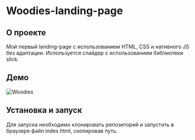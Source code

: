 # Woodies-landing-page

## О проекте

Мой первый landing-page с использованием HTML, CSS и нативного JS без адаптации. Используется слайдер с использованием библиотеки slick.

## Демо

![Woodies](https://user-images.githubusercontent.com/72670840/217920026-51445e85-18ac-42ee-ad93-f8d9239edc1a.gif)

## Установка и запуск

Для запуска необходимо клонировать репозиторий и запустить в браузере файл index.html, скопировав путь.

